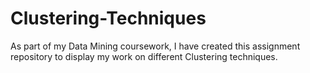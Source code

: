 # Clustering-Techniques
As part of my Data Mining coursework, I have created this assignment repository to display my work on different Clustering techniques.
